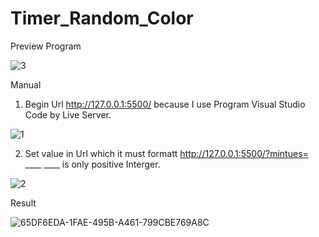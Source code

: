 # Timer_Random_Color
Preview Program

![3](https://user-images.githubusercontent.com/62991197/100660763-0efc1300-3385-11eb-9747-c51abffbf233.jpg)

Manual
1. Begin Url http://127.0.0.1:5500/ because I use Program Visual Studio Code by Live Server.

![1](https://user-images.githubusercontent.com/62991197/100661999-e543eb80-3386-11eb-908e-cf37d4741c6e.jpg)


2. Set value in Url which it must formatt http://127.0.0.1:5500/?mintues= ____
____ is only positive Interger.

![2](https://user-images.githubusercontent.com/62991197/100663422-d4947500-3388-11eb-8949-23d12620c1a4.jpg)

Result

![65DF6EDA-1FAE-495B-A461-799CBE769A8C](https://user-images.githubusercontent.com/62991197/100663533-04437d00-3389-11eb-92f7-684995fb1b3a.gif)

